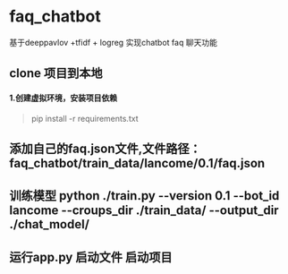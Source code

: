# faq_chatbot
基于deeppavlov +tfidf + logreg 实现chatbot faq 聊天功能

## clone 项目到本地

#### 1.创建虚拟环境，安装项目依赖
> pip install -r requirements.txt



## 添加自己的faq.json文件,文件路径：faq_chatbot/train_data/lancome/0.1/faq.json

## 训练模型 python ./train.py --version 0.1 --bot_id lancome --croups_dir ./train_data/ --output_dir ./chat_model/


## 运行app.py 启动文件 启动项目
